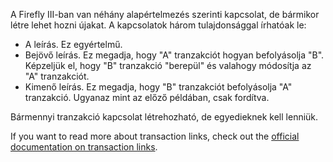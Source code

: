 A Firefly III-ban van néhány alapértelmezés szerinti kapcsolat, de bármikor létre lehet hozni újakat. A kapcsolatok három tulajdonsággal írhatóak le:

* A leírás. Ez egyértelmű.
* Bejövő leírás. Ez megadja, hogy "A" tranzakciót hogyan befolyásolja "B". Képzeljük el, hogy "B" tranzakció "berepül" és valahogy módosítja az "A" tranzakciót.
* Kimenő leírás. Ez megadja, hogy "B" tranzakciót befolyásolja "A" tranzakció. Ugyanaz mint az előző példában, csak fordítva.

Bármennyi tranzakció kapcsolat létrehozható, de egyedieknek kell lenniük.

If you want to read more about transaction links, check out the [official documentation on transaction links](https://docs.firefly-iii.org/advanced-concepts/links).